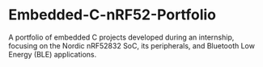 # Embedded-C-nRF52-Portfolio
A portfolio of embedded C projects developed during an internship, focusing on the Nordic nRF52832 SoC, its peripherals, and Bluetooth Low Energy (BLE) applications.
